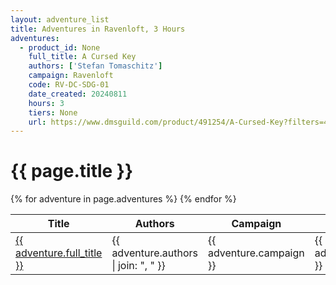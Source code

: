 ```yaml
---
layout: adventure_list
title: Adventures in Ravenloft, 3 Hours
adventures:
  - product_id: None
    full_title: A Cursed Key
    authors: ['Stefan Tomaschitz']
    campaign: Ravenloft
    code: RV-DC-SDG-01
    date_created: 20240811
    hours: 3
    tiers: None
    url: https://www.dmsguild.com/product/491254/A-Cursed-Key?filters=45470_0_0_0_0_0
---
```


<h1 class="page-title">{{ page.title }}</h1>

<table class="adventure-table">
  <thead>
    <tr>
      <th>Title</th>
      <th>Authors</th>
      <th>Campaign</th>
      <th>Code</th>
      <th>Date</th>
      <th>Hours</th>
      <th>Tier</th>
    </tr>
  </thead>
  <tbody>
    {% for adventure in page.adventures %}
    <tr>
      <td><a href="{{ adventure.url }}">{{ adventure.full_title }}</a></td>
      <td>{{ adventure.authors | join: ", " }}</td>
      <td>{{ adventure.campaign }}</td>
      <td>{{ adventure.code }}</td>
      <td>{{ adventure.date_created }}</td>
      <td>{{ adventure.hours }}</td>
      <td>{{ adventure.tiers }}</td>
    </tr>
    {% endfor %}
  </tbody>
</table>
